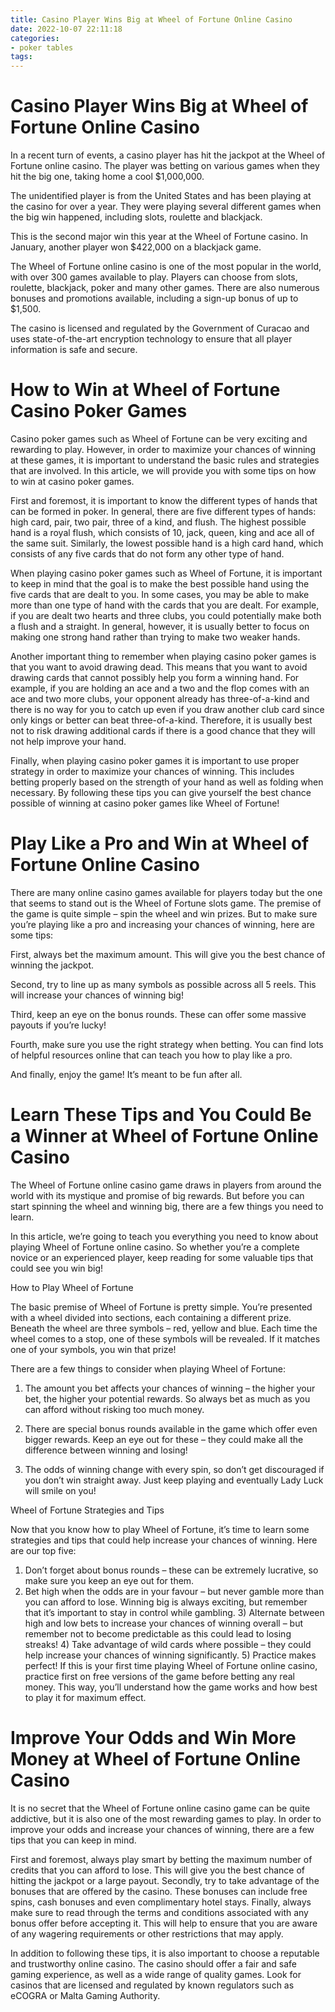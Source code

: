 ```yaml
---
title: Casino Player Wins Big at Wheel of Fortune Online Casino
date: 2022-10-07 22:11:18
categories:
- poker tables
tags:
---
```



#  Casino Player Wins Big at Wheel of Fortune Online Casino

In a recent turn of events, a casino player has hit the jackpot at the Wheel of Fortune online casino. The player was betting on various games when they hit the big one, taking home a cool $1,000,000.

The unidentified player is from the United States and has been playing at the casino for over a year. They were playing several different games when the big win happened, including slots, roulette and blackjack.

This is the second major win this year at the Wheel of Fortune casino. In January, another player won $422,000 on a blackjack game.

The Wheel of Fortune online casino is one of the most popular in the world, with over 300 games available to play. Players can choose from slots, roulette, blackjack, poker and many other games. There are also numerous bonuses and promotions available, including a sign-up bonus of up to $1,500.

The casino is licensed and regulated by the Government of Curacao and uses state-of-the-art encryption technology to ensure that all player information is safe and secure.

#  How to Win at Wheel of Fortune Casino Poker Games



Casino poker games such as Wheel of Fortune can be very exciting and rewarding to play. However, in order to maximize your chances of winning at these games, it is important to understand the basic rules and strategies that are involved. In this article, we will provide you with some tips on how to win at casino poker games.

First and foremost, it is important to know the different types of hands that can be formed in poker. In general, there are five different types of hands: high card, pair, two pair, three of a kind, and flush. The highest possible hand is a royal flush, which consists of 10, jack, queen, king and ace all of the same suit. Similarly, the lowest possible hand is a high card hand, which consists of any five cards that do not form any other type of hand.

When playing casino poker games such as Wheel of Fortune, it is important to keep in mind that the goal is to make the best possible hand using the five cards that are dealt to you. In some cases, you may be able to make more than one type of hand with the cards that you are dealt. For example, if you are dealt two hearts and three clubs, you could potentially make both a flush and a straight. In general, however, it is usually better to focus on making one strong hand rather than trying to make two weaker hands.

Another important thing to remember when playing casino poker games is that you want to avoid drawing dead. This means that you want to avoid drawing cards that cannot possibly help you form a winning hand. For example, if you are holding an ace and a two and the flop comes with an ace and two more clubs, your opponent already has three-of-a-kind and there is no way for you to catch up even if you draw another club card since only kings or better can beat three-of-a-kind. Therefore, it is usually best not to risk drawing additional cards if there is a good chance that they will not help improve your hand.

Finally, when playing casino poker games it is important to use proper strategy in order to maximize your chances of winning. This includes betting properly based on the strength of your hand as well as folding when necessary. By following these tips you can give yourself the best chance possible of winning at casino poker games like Wheel of Fortune!

#  Play Like a Pro and Win at Wheel of Fortune Online Casino

There are many online casino games available for players today but the one that seems to stand out is the Wheel of Fortune slots game. The premise of the game is quite simple – spin the wheel and win prizes. But to make sure you’re playing like a pro and increasing your chances of winning, here are some tips:

First, always bet the maximum amount. This will give you the best chance of winning the jackpot.

Second, try to line up as many symbols as possible across all 5 reels. This will increase your chances of winning big!

Third, keep an eye on the bonus rounds. These can offer some massive payouts if you’re lucky!

Fourth, make sure you use the right strategy when betting. You can find lots of helpful resources online that can teach you how to play like a pro.

And finally, enjoy the game! It’s meant to be fun after all.

#  Learn These Tips and You Could Be a Winner at Wheel of Fortune Online Casino

The Wheel of Fortune online casino game draws in players from around the world with its mystique and promise of big rewards. But before you can start spinning the wheel and winning big, there are a few things you need to learn.

In this article, we’re going to teach you everything you need to know about playing Wheel of Fortune online casino. So whether you’re a complete novice or an experienced player, keep reading for some valuable tips that could see you win big!

How to Play Wheel of Fortune

The basic premise of Wheel of Fortune is pretty simple. You’re presented with a wheel divided into sections, each containing a different prize. Beneath the wheel are three symbols – red, yellow and blue. Each time the wheel comes to a stop, one of these symbols will be revealed. If it matches one of your symbols, you win that prize!

There are a few things to consider when playing Wheel of Fortune:

1) The amount you bet affects your chances of winning – the higher your bet, the higher your potential rewards. So always bet as much as you can afford without risking too much money.

2) There are special bonus rounds available in the game which offer even bigger rewards. Keep an eye out for these – they could make all the difference between winning and losing!

3) The odds of winning change with every spin, so don’t get discouraged if you don’t win straight away. Just keep playing and eventually Lady Luck will smile on you!

Wheel of Fortune Strategies and Tips

Now that you know how to play Wheel of Fortune, it’s time to learn some strategies and tips that could help increase your chances of winning. Here are our top five:


1) Don’t forget about bonus rounds – these can be extremely lucrative, so make sure you keep an eye out for them.
2) Bet high when the odds are in your favour – but never gamble more than you can afford to lose. Winning big is always exciting, but remember that it’s important to stay in control while gambling.  3) Alternate between high and low bets to increase your chances of winning overall – but remember not to become predictable as this could lead to losing streaks!  4) Take advantage of wild cards where possible – they could help increase your chances of winning significantly.  5) Practice makes perfect! If this is your first time playing Wheel of Fortune online casino, practice first on free versions of the game before betting any real money. This way, you’ll understand how the game works and how best to play it for maximum effect.

#  Improve Your Odds and Win More Money at Wheel of Fortune Online Casino

It is no secret that the Wheel of Fortune online casino game can be quite addictive, but it is also one of the most rewarding games to play. In order to improve your odds and increase your chances of winning, there are a few tips that you can keep in mind.

First and foremost, always play smart by betting the maximum number of credits that you can afford to lose. This will give you the best chance of hitting the jackpot or a large payout. Secondly, try to take advantage of the bonuses that are offered by the casino. These bonuses can include free spins, cash bonuses and even complimentary hotel stays. Finally, always make sure to read through the terms and conditions associated with any bonus offer before accepting it. This will help to ensure that you are aware of any wagering requirements or other restrictions that may apply.

In addition to following these tips, it is also important to choose a reputable and trustworthy online casino. The casino should offer a fair and safe gaming experience, as well as a wide range of quality games. Look for casinos that are licensed and regulated by known regulators such as eCOGRA or Malta Gaming Authority.